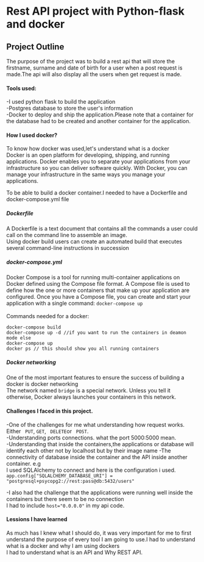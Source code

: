 # Rest API project with Python-flask and docker
## Project Outline 
The purpose of the project was to build a rest api that will store the firstname, surname and date of birth for a user when a post request is made.The api will also display all the users when get request is made.

#### Tools used:
-I used python flask to build the application <br>
-Postgres database to store the user's information <br>
-Docker to deploy and ship the application.Please note that a container for the database had to be created and another container for the application.

#### How I used docker?
To know how docker was used,let's understand what is a docker <br>
Docker is an open platform for developing, shipping, and running
applications. Docker enables you to separate your applications from
your infrastructure so you can deliver software quickly. With Docker,
you can manage your infrastructure in the same ways you manage
your applications.

To be able to build a docker container.I needed to have a Dockerfile and docker-compose.yml file 
##### Dockerfile
A Dockerfile is a text document that contains all the commands a user could call on the command line to assemble an image.<br> Using docker build users can create an automated build that executes several command-line instructions in succession
##### docker-compose.yml
Docker Compose is a tool for running multi-container applications on Docker defined using the Compose file format. A Compose file is used to define how the one or more containers that make up your application are configured. Once you have a Compose file, you can create and start your application with a single command: <code>docker-compose up</code> <br><br>
Commands needed for a docker: <br>

    docker-compose build
    docker-compose up -d //if you want to run the containers in deamon mode else
    docker-compose up
    docker ps // this should show you all running containers


##### Docker networking
One of the most important features to ensure the success of building a docker is docker networking <br>
The network named <code>bridge</code> is a special network. Unless you tell it otherwise, Docker always launches your containers in this network. 

#### Challenges I faced in this project.

-One of the challenges for me what understanding how request works. Either <code> PUT</code>, <code>GET</code>, <code> DELETE</code>or <code> POST</code>. <br>
-Understanding ports connections. what the port 5000:5000 mean.<br>
-Understanding that inside the containers,the applications or database will identify each other not by localhost but by their image name
-The connectivity of database inside the container and the API inside another container. e.g <br>
I used SQLAlchemy to connect and here is the configuration i used.<br>
<code>app.config["SQLALCHEMY_DATABASE_URI"] = "postgresql+psycopg2://rest:pass@db:5432/users"</code>

-I also had the challenge that the applications were running well inside the containers but there seem to be no connection <br>
I had to include <code>host="0.0.0.0"</code> in my api code.<br>
#### Lessions I have learned
As much has I knew what I should do, it was very important for me to first understand the purpose of every tool I am going to use.I had to understand what is a docker and why I am using dockers<br>
I had to understand what is an API and Why REST API.
